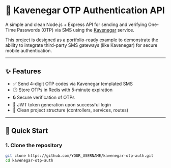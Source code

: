 # 🔐 Kavenegar OTP Authentication API

A simple and clean Node.js + Express API for sending and verifying One-Time Passwords (OTP) via SMS using the [Kavenegar](https://kavenegar.com) service.

This project is designed as a portfolio-ready example to demonstrate the ability to integrate third-party SMS gateways (like Kavenegar) for secure mobile authentication.

---

## ✨ Features

- ✅ Send 4-digit OTP codes via Kavenegar templated SMS
- 🕒 Store OTPs in Redis with 5-minute expiration
- 🔒 Secure verification of OTPs
- 📱 JWT token generation upon successful login
- 🧩 Clean project structure (controllers, services, routes)

---

## 🚀 Quick Start

### 1. Clone the repository

```bash
git clone https://github.com/YOUR_USERNAME/kavenegar-otp-auth.git
cd kavenegar-otp-auth
